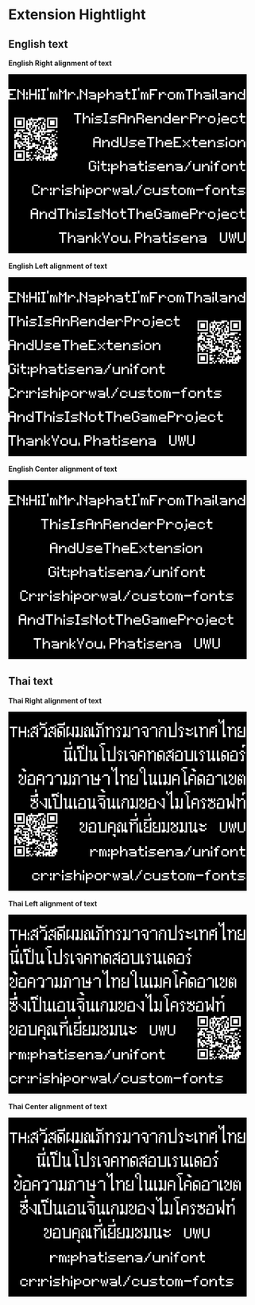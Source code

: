 # Extension Hightlight

## English text

**English Right alignment of text**

![en-r-001](srcsh/en-r-001.png)

**English Left alignment of text**

![en-l-001](srcsh/en-l-001.png)

**English Center alignment of text**

![en-c-001](srcsh/en-c-001.png)

## Thai text

**Thai Right alignment of text**

![th-r-001](srcsh/th-r-001.png)

**Thai Left alignment of text**

![th-l-001](srcsh/th-l-001.png)

**Thai Center alignment of text**

![th-c-001](srcsh/th-c-001.png)
